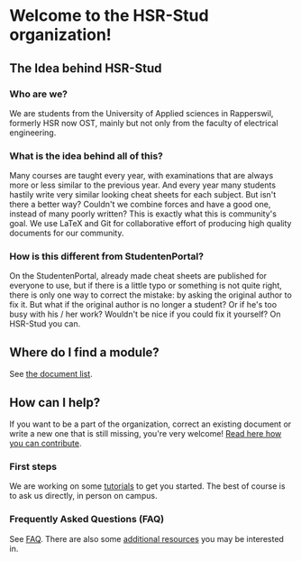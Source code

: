 # Welcome to the HSR-Stud organization!

## The Idea behind HSR-Stud
### Who are we?

We are students from the University of Applied sciences in Rapperswil, formerly HSR now OST, mainly but not only from the faculty of electrical engineering.

### What is the idea behind all of this?

Many courses are taught every year, with examinations that are always more or less similar to the previous year. And every year many students hastily write very similar looking cheat sheets for each subject. But isn't there a better way? Couldn't we combine forces and have a good one, instead of many poorly written? This is exactly what this is community's goal. We use LaTeX and Git for collaborative effort of producing high quality documents for our community.

### How is this different from StudentenPortal?

On the StudentenPortal, already made cheat sheets are published for everyone to use, but if there is a little typo or something is not quite right, there is only one way to correct the mistake: by asking the original author to fix it.
But what if the original author is no longer a student? Or if he's too busy with his / her work? Wouldn't be nice if you could fix it yourself? On HSR-Stud you can.

## Where do I find a module?

See [the document list](./document-list.md).

## How can I help?

If you want to be a part of the organization, correct an existing document or write a new one that is still missing, you're very welcome! [Read here how you can contribute](./Contributing.md).

### First steps

We are working on some [tutorials](./tutorials) to get you started. The best of course is to ask us directly, in person on campus.

### Frequently Asked Questions (FAQ)

See [FAQ](./FAQ.md). There are also some [additional resources](./resources.md) you may be interested in.
